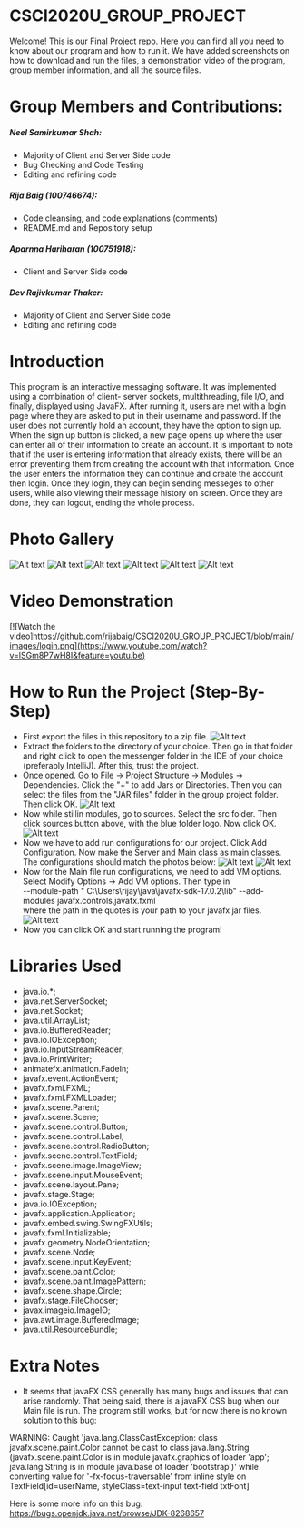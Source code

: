 # CSCI2020U_GROUP_PROJECT

Welcome! This is our Final Project repo. Here you can find all you need to know about our program and how to run it. We have added screenshots on how to download and run the files, a demonstration video of the program, group member information, and all the source files. 

# Group Members and Contributions: <br />
##### Neel Samirkumar Shah: <br />
  * Majority of Client and Server Side code <br />
  * Bug Checking and Code Testing <br />
  * Editing and refining code <br />
##### Rija Baig (100746674): <br />
  * Code cleansing, and code explanations (comments) <br />
  * README.md and Repository setup <br />
##### Aparnna Hariharan (100751918): <br />
  * Client and Server Side code <br />
##### Dev Rajivkumar Thaker: <br />
  * Majority of Client and Server Side code <br />
  * Editing and refining code <br />

# Introduction
This program is an interactive messaging software.  It was implemented using a combination of client- server sockets, multithreading, file I/O, and finally, displayed using JavaFX. After running it, users are met with a login page where they are asked to put in their username and password. If the user does not currently hold an account, they have the option to sign up. When the sign up button is clicked, a new page opens up where the user can enter all of their information to create an account. It is important to note that if the user is entering information that already exists, there will be an error preventing them from creating the account with that information. Once the user enters the information they can continue and create the account then login. Once they login, they can begin sending messeges to other users, while also viewing their message history on screen. Once they are done, they can logout, ending the whole process.  
# Photo Gallery
![Alt text](https://github.com/rijabaig/CSCI2020U_GROUP_PROJECT/blob/main/images/login.png "Login Page")
![Alt text](https://github.com/rijabaig/CSCI2020U_GROUP_PROJECT/blob/main/images/signup.png "Signup Page")
![Alt text](https://github.com/rijabaig/CSCI2020U_GROUP_PROJECT/blob/main/images/chatpage.png "Chat Page")
![Alt text](https://github.com/rijabaig/CSCI2020U_GROUP_PROJECT/blob/main/images/profileinfo.png "Profile Page")
![Alt text](https://github.com/rijabaig/CSCI2020U_GROUP_PROJECT/blob/main/images/chatexample.png "Chat with User")
![Alt text](https://github.com/rijabaig/CSCI2020U_GROUP_PROJECT/blob/main/images/scenebuilder.png "Scenebuilder")
# Video Demonstration 
[![Watch the video]https://github.com/rijabaig/CSCI2020U_GROUP_PROJECT/blob/main/images/login.png](https://www.youtube.com/watch?v=lSGm8P7wH8I&feature=youtu.be)
# How to Run the Project (Step-By-Step)
* First export the files in this repository to a zip file. 
![Alt text](https://github.com/rijabaig/CSCI2020U_GROUP_PROJECT/blob/main/images/step1.png "Zip File")
* Extract the folders to the directory of your choice. Then go in that folder and right click to open the messenger folder in the IDE of your choice (preferably IntelliJ). After this, trust the project. 
* Once opened. Go to File -> Project Structure -> Modules -> Dependencies. Click the "+" to add Jars or Directories. Then you can select the files from the "JAR files" folder in the group project folder. Then click OK.
![Alt text](https://github.com/rijabaig/CSCI2020U_GROUP_PROJECT/blob/main/images/step2.png "JAR Files")
* Now while stillin modules, go to sources. Select the src folder. Then click sources button above, with the blue folder logo. Now click OK.
![Alt text](https://github.com/rijabaig/CSCI2020U_GROUP_PROJECT/blob/main/images/step3.png "JAR Files")
* Now we have to add run configurations for our project. Click Add Configuration. Now make the Server and Main class as main classes. The configurations should match the photos below:
![Alt text](https://github.com/rijabaig/CSCI2020U_GROUP_PROJECT/blob/main/images/step4.png "JAR Files")
![Alt text](https://github.com/rijabaig/CSCI2020U_GROUP_PROJECT/blob/main/images/part5!.png "JAR Files")
* Now for the Main file run configurations, we need to add VM options. Select Modify Options -> Add VM options. Then type in <br /> --module-path " C:\Users\rijay\java\javafx-sdk-17.0.2\lib" --add-modules javafx.controls,javafx.fxml <br /> where the path in the quotes is your path to your javafx jar files.
![Alt text](https://github.com/rijabaig/CSCI2020U_GROUP_PROJECT/blob/main/images/part6.png "JAR Files")
* Now you can click OK and start running the program! 
# Libraries Used
* java.io.*;
* java.net.ServerSocket;
* java.net.Socket;
* java.util.ArrayList;
* java.io.BufferedReader;
* java.io.IOException;
* java.io.InputStreamReader;
* java.io.PrintWriter;
* animatefx.animation.FadeIn;
* javafx.event.ActionEvent;
* javafx.fxml.FXML;
* javafx.fxml.FXMLLoader;
* javafx.scene.Parent;
* javafx.scene.Scene;
* javafx.scene.control.Button;
* javafx.scene.control.Label;
* javafx.scene.control.RadioButton;
* javafx.scene.control.TextField;
* javafx.scene.image.ImageView;
* javafx.scene.input.MouseEvent;
* javafx.scene.layout.Pane;
* javafx.stage.Stage;
* java.io.IOException;
* javafx.application.Application;
* javafx.embed.swing.SwingFXUtils;
* javafx.fxml.Initializable;
* javafx.geometry.NodeOrientation;
* javafx.scene.Node;
* javafx.scene.input.KeyEvent;
* javafx.scene.paint.Color;
* javafx.scene.paint.ImagePattern;
* javafx.scene.shape.Circle;
* javafx.stage.FileChooser;
* javax.imageio.ImageIO;
* java.awt.image.BufferedImage;
* java.util.ResourceBundle;
# Extra Notes
* It seems that javaFX CSS generally has many bugs and issues that can arise randomly. That being said, there is a javaFX CSS bug when our Main file is run. The program still works, but for now there is no known solution to this bug:

WARNING: Caught 'java.lang.ClassCastException: class javafx.scene.paint.Color cannot be cast to class java.lang.String (javafx.scene.paint.Color is in module javafx.graphics of loader 'app'; java.lang.String is in module java.base of loader 'bootstrap')' while converting value for '-fx-focus-traversable' from inline style on TextField[id=userName, styleClass=text-input text-field txtFont]

Here is some more info on this bug: https://bugs.openjdk.java.net/browse/JDK-8268657

